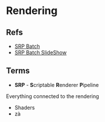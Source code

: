 # Rendering


## Refs

- [SRP Batch](https://blog.unity.com/technology/srp-batcher-speed-up-your-rendering)
- [SRP Batch SlideShow](https://www.khronos.org/assets/uploads/developers/presentations/Brendan-Duncan---Unity-SRP-Batcher-For-WebGL.pdf)

## Terms

- **SRP** - **S**criptable **R**enderer **P**ipeline

Everything connected to the rendering 

- Shaders
- zà
